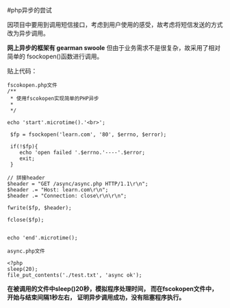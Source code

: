 #php异步的尝试

因项目中要用到调用短信接口，考虑到用户使用的感受，故考虑将短信发送的方式改为异步调用。

**网上异步的框架有 gearman swoole** 但由于业务需求不是很复杂，故采用了相对简单的  fsockopen()函数进行调用。

贴上代码：
	

```
fscokopen.php文件
/**
 * 使用fscokopen实现简单的PHP异步
 * 
 */

echo 'start'.microtime().'<br>'; 

 $fp = fsockopen('learn.com', '80', $errno, $error);

 if(!$fp){
 	echo 'open failed '.$errno.'----'.$error;
 	exit;
 }

// 拼接header
$header = "GET /async/async.php HTTP/1.1\r\n";
$header .= "Host: learn.com\r\n";
$header .= "Connection: close\r\n\r\n";

fwrite($fp, $header);

fclose($fp);


echo 'end'.microtime();
```


```
async.php文件

<?php
sleep(20);
file_put_contents('./test.txt', 'async ok');
```


**在被调用的文件中sleep()20秒，模拟程序处理时间，
而在fscokopen文件中，开始与结束间隔1秒左右， 证明异步调用成功，没有阻塞程序执行。**
